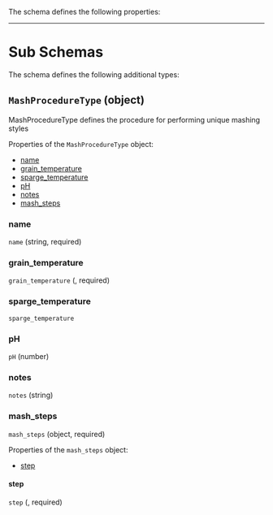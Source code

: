 The schema defines the following properties:

---

# Sub Schemas

The schema defines the following additional types:

## `MashProcedureType` (object)

MashProcedureType defines the procedure for performing unique mashing styles

Properties of the `MashProcedureType` object:

* [name](#name)
* [grain_temperature](#grain_temperature)
* [sparge_temperature](#sparge_temperature)
* [pH](#pH)
* [notes](#notes)
* [mash_steps](#mash_steps)

### name
 `name` (string, required)

### grain_temperature
 `grain_temperature` (, required)

### sparge_temperature
 `sparge_temperature`

### pH
 `pH` (number)

### notes
 `notes` (string)

### mash_steps
 `mash_steps` (object, required)

Properties of the `mash_steps` object:

* [step](#step)

#### step
 `step` (, required)